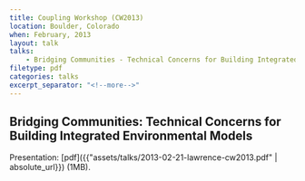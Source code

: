 ```yaml
---
title: Coupling Workshop (CW2013)
location: Boulder, Colorado
when: February, 2013
layout: talk
talks:
    - Bridging Communities - Technical Concerns for Building Integrated Environmental Models
filetype: pdf
categories: talks
excerpt_separator: "<!--more-->"
---
```



Bridging Communities: Technical Concerns for Building Integrated Environmental Models
-------------------------------------------------------------------------------------

Presentation: [pdf]({{"assets/talks/2013-02-21-lawrence-cw2013.pdf" | absolute_url}}) (1MB).
